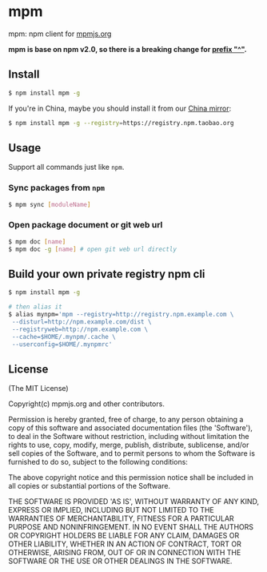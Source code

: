 mpm
=======

mpm: npm client for [mpmjs.org](http://mpmjs.org)

__mpm is base on npm v2.0, so there is a breaking change for [prefix "^"](https://github.com/npm/node-semver/pull/92).__

## Install

```bash
$ npm install mpm -g
```

If you're in China, maybe you should install it from our [China mirror](https://npm.taobao.org):

```bash
$ npm install mpm -g --registry=https://registry.npm.taobao.org
```

## Usage

Support all commands just like `npm`.

### Sync packages from `npm`

```bash
$ mpm sync [moduleName]
```

### Open package document or git web url

```bash
$ mpm doc [name]
$ mpm doc -g [name] # open git web url directly
```

## Build your own private registry npm cli

```bash
$ npm install mpm -g

# then alias it
$ alias mynpm='mpm --registry=http://registry.npm.example.com \
 --disturl=http://npm.example.com/dist \
 --registryweb=http://npm.example.com \
 --cache=$HOME/.mynpm/.cache \
 --userconfig=$HOME/.mynpmrc'
```

## License

(The MIT License)

Copyright(c) mpmjs.org and other contributors.

Permission is hereby granted, free of charge, to any person obtaining
a copy of this software and associated documentation files (the
'Software'), to deal in the Software without restriction, including
without limitation the rights to use, copy, modify, merge, publish,
distribute, sublicense, and/or sell copies of the Software, and to
permit persons to whom the Software is furnished to do so, subject to
the following conditions:

The above copyright notice and this permission notice shall be
included in all copies or substantial portions of the Software.

THE SOFTWARE IS PROVIDED 'AS IS', WITHOUT WARRANTY OF ANY KIND,
EXPRESS OR IMPLIED, INCLUDING BUT NOT LIMITED TO THE WARRANTIES OF
MERCHANTABILITY, FITNESS FOR A PARTICULAR PURPOSE AND NONINFRINGEMENT.
IN NO EVENT SHALL THE AUTHORS OR COPYRIGHT HOLDERS BE LIABLE FOR ANY
CLAIM, DAMAGES OR OTHER LIABILITY, WHETHER IN AN ACTION OF CONTRACT,
TORT OR OTHERWISE, ARISING FROM, OUT OF OR IN CONNECTION WITH THE
SOFTWARE OR THE USE OR OTHER DEALINGS IN THE SOFTWARE.
